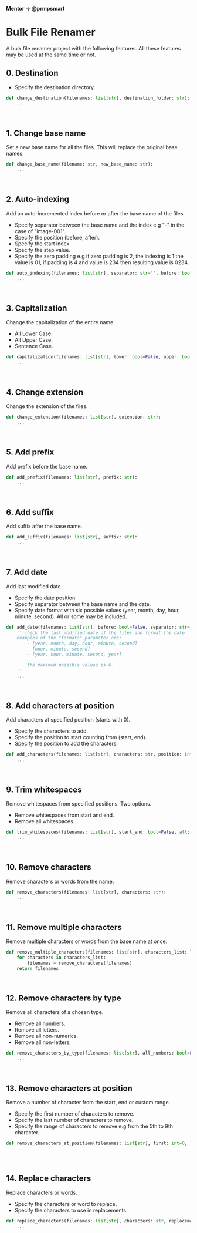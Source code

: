 **Mentor -> @prmpsmart**

# **Bulk File Renamer**
A bulk file renamer project with the following features. All these features may be used at the same time or not.

## **0. Destination**
- Specify the destination directory.
```python
def change_destination(filenames: list[str], destination_folder: str):
    ...
```
<br>

## **1. Change base name**
Set a new base name for all the files. This will replace the original base names.
```python
def change_base_name(filename: str, new_base_name: str):
    ...
```
<br>

## **2. Auto-indexing**
Add an auto-incremented index before or after the base name of the files.
- Specify separator between the base name and the index e.g "-" in the case of "image-001".
- Specify the position (before, after).
- Specify the start index.
- Specify the step value.
- Specify the zero padding e.g if zero padding is 2, the indexing is 1 the value is 01, if padding is 4 and value is 234 then resulting value is 0234.
```python
def auto_indexing(filenames: list[str], separator: str='', before: bool=True, start_index: int=0, step: int=1, zero_padding: int=0):
    ...
```
<br>

## **3. Capitalization**
Change the capitalization of the entire name.
- All Lower Case.
- All Upper Case.
- Sentence Case.
```python
def capitalization(filenames: list[str], lower: bool=False, upper: bool=False, sentence: bool=False):
    ...
```
<br>

## **4. Change extension**
Change the extension of the files.
```python
def change_extension(filenames: list[str], extension: str):
    ...
```
<br>

## **5. Add prefix**
Add prefix before the base name.
```python
def add_prefix(filenames: list[str], prefix: str):
    ...
```
<br>

## **6. Add suffix**
Add suffix affer the base name.
```python
def add_suffix(filenames: list[str], suffix: str):
    ...
```
<br>

## **7. Add date**
Add last modified date.
- Specify the date position.
- Specify separator between the base name and the date.
- Specify date format with six possible values (year, month, day, hour, minute, second). All or some may be included.
```python
def add_date(filenames: list[str], before: bool=False, separator: str='-', formats: list[str]=[]):
    '''check the last modified date of the files and format the date
    examples of the "formats" parameter are:
        - [year, month, day, hour, minute, second]
        - [hour, minute, second]
        - [year, hour, minute, second, year]

        the maximum possible values is 6.
    '''
    ...
```
<br>

## **8. Add characters at position**
Add characters at specified position (starts with 0).
- Specify the characters to add.
- Specify the position to start counting from (start, end).
- Specify the position to add the characters.
```python
def add_characters(filenames: list[str], characters: str, position: int, start: bool=False):
    ...
```
<br>

## **9. Trim whitespaces**
Remove whitespaces from specified positions. Two options.
- Remove whitespaces from start and end.
- Remove all whitespaces.
```python
def trim_whitespaces(filenames: list[str], start_end: bool=False, all: bool=False):
    ...
```
<br>

## **10. Remove characters**
Remove characters or words from the name.
```python
def remove_characters(filenames: list[str], characters: str):
    ...
```
<br>

## **11. Remove multiple characters**
Remove multiple characters or words from the base name at once.
```python
def remove_multiple_characters(filenames: list[str], characters_list: list[str]):
    for characters in characters_list:
        filenames = remove_characters(filenames)
    return filenames
```
<br>

## **12. Remove characters by type**
Remove all characters of a chosen type.
- Remove all numbers.
- Remove all letters.
- Remove all non-numerics.
- Remove all non-letters.
```python
def remove_characters_by_type(filenames: list[str], all_numbers: bool=False, all_letters: bool=False, all_non_numerics: bool=False, all_non_letters: bool=False):
    ...
```
<br>

## **13. Remove characters at position**
Remove a number of character from the start, end or custom range.
- Specify the first number of characters to remove.
- Specify the last number of characters to remove.
- Specify the range of characters to remove e.g from the 5th to 9th character.
```python
def remove_characters_at_position(filenames: list[str], first: int=0, last: int=0, range: bool=False, range_start: int=0, range_end: int=0):
    ...
```
<br>

## **14. Replace characters**
Replace characters or words.
- Specify the characters or word to replace.
- Specify the characters to use in replacements.
```python
def replace_characters(filenames: list[str], characters: str, replacement: str):
    ...
```
<br>

